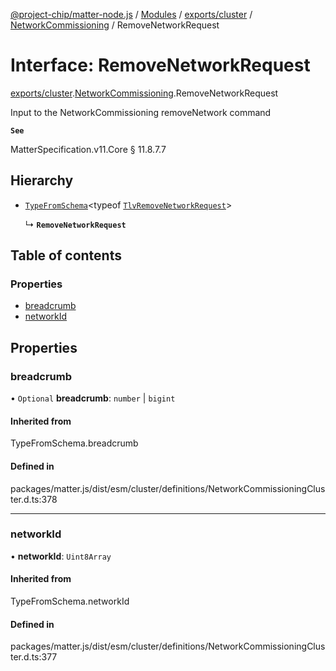 [@project-chip/matter-node.js](../README.md) / [Modules](../modules.md) / [exports/cluster](../modules/exports_cluster.md) / [NetworkCommissioning](../modules/exports_cluster.NetworkCommissioning.md) / RemoveNetworkRequest

# Interface: RemoveNetworkRequest

[exports/cluster](../modules/exports_cluster.md).[NetworkCommissioning](../modules/exports_cluster.NetworkCommissioning.md).RemoveNetworkRequest

Input to the NetworkCommissioning removeNetwork command

**`See`**

MatterSpecification.v11.Core § 11.8.7.7

## Hierarchy

- [`TypeFromSchema`](../modules/exports_tlv.md#typefromschema)\<typeof [`TlvRemoveNetworkRequest`](../modules/exports_cluster.NetworkCommissioning.md#tlvremovenetworkrequest)\>

  ↳ **`RemoveNetworkRequest`**

## Table of contents

### Properties

- [breadcrumb](exports_cluster.NetworkCommissioning.RemoveNetworkRequest.md#breadcrumb)
- [networkId](exports_cluster.NetworkCommissioning.RemoveNetworkRequest.md#networkid)

## Properties

### breadcrumb

• `Optional` **breadcrumb**: `number` \| `bigint`

#### Inherited from

TypeFromSchema.breadcrumb

#### Defined in

packages/matter.js/dist/esm/cluster/definitions/NetworkCommissioningCluster.d.ts:378

___

### networkId

• **networkId**: `Uint8Array`

#### Inherited from

TypeFromSchema.networkId

#### Defined in

packages/matter.js/dist/esm/cluster/definitions/NetworkCommissioningCluster.d.ts:377
